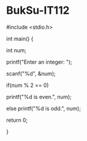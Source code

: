# BukSu-IT112


#include <stdio.h>

int main()
{
    
   int num;
    
   printf("Enter an integer: ");
   
   scanf("%d", &num);
    

   if(num % 2 == 0)
   
   printf("%d is even.", num);
        
   else
   printf("%d is odd.", num);

   return 0;
   
}
